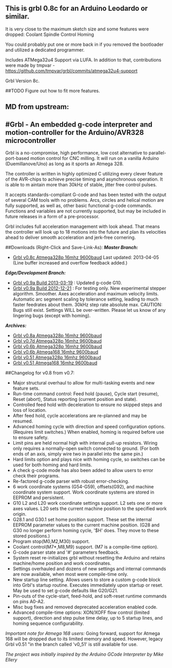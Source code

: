 This is grbl 0.8c for an Arduino Leodardo or similar.
------------
It is very close to the maximum sketch size and some features were dropped:
Coolant
Spindle Control
Homing

You could probably put one or more back in if you removed the bootloader and utilized a dedicated programmer.

Includes ATMega32u4 Support via LUFA. 
In addition to that, contributions were made by tmpvar - https://github.com/tmpvar/grbl/commits/atmega32u4-support

Grbl Version 8c.

##TODO
Figure out how to fit more features.

MD from upstream:
------------
#Grbl - An embedded g-code interpreter and motion-controller for the Arduino/AVR328 microcontroller
------------

Grbl is a no-compromise, high performance, low cost alternative to parallel-port-based motion control for CNC milling. It will run on a vanilla Arduino (Duemillanove/Uno) as long as it sports an Atmega 328. 

The controller is written in highly optimized C utilizing every clever feature of the AVR-chips to achieve precise timing and asynchronous operation. It is able to m	aintain more than 30kHz of stable, jitter free control pulses.

It accepts standards-compliant G-code and has been tested with the output of several CAM tools with no problems. Arcs, circles and helical motion are fully supported, as well as, other basic functional g-code commands. Functions and variables are not currently supported, but may be included in future releases in a form of a pre-processor.

Grbl includes full acceleration management with look ahead. That means the controller will look up to 18 motions into the future and plan its velocities ahead to deliver smooth acceleration and jerk-free cornering.

##Downloads (Right-Click and Save-Link-As):
_**Master Branch:**_
* [Grbl v0.8c Atmega328p 16mhz 9600baud](http://bit.ly/SSdCJE) Last updated: 2013-04-05 (Line buffer increased and overflow feedback added.)

_**Edge/Development Branch:**_
* [Grbl v0.9a Build 2013-03-19](http://bit.ly/Y0tMHo) : Updated g-code G10.
* [Grbl v0.9a Build 2012-12-21](http://bit.ly/VWe4VW) : For testing only. New experimental stepper algorithm. Smoother. Axes acceleration and maximum velocity limits. Automatic arc segment scaling by tolerance setting, leading to much faster feedrates about them. 30kHz step rate absolute max. CAUTION: Bugs still exist. Settings WILL be over-written. Please let us know of any lingering bugs (except with homing).

_**Archives:**_
* [Grbl v0.8a Atmega328p 16mhz 9600baud](http://bit.ly/TVCTVv)
* [Grbl v0.7d Atmega328p 16mhz 9600baud](http://bit.ly/ZhL15G)
* [Grbl v0.6b Atmega328p 16mhz 9600baud](http://bit.ly/VD04A5)
* [Grbl v0.6b Atmega168 16mhz 9600baud](http://bit.ly/SScWnE)
* [Grbl v0.51 Atmega328p 16mhz 9600baud](http://bit.ly/W75BS1)
* [Grbl v0.51 Atmega168 16mhz 9600baud](http://bit.ly/VXyrYu)


##Changelog for v0.8 from v0.7:
  - Major structural overhaul to allow for multi-tasking events and new feature sets.
  - Run-time command control: Feed hold (pause), Cycle start (resume), Reset (abort), Status reporting (current position and state).
  - Controlled feed hold with deceleration to ensure no skipped steps and loss of location.
  - After feed hold, cycle accelerations are re-planned and may be resumed.
  - Advanced homing cycle with direction and speed configuration options. (Requires limit switches.) When enabled, homing is required before use to ensure safety.
  - Limit pins are held normal high with internal pull-up resistors. Wiring only requires a normally-open switch connected to ground. (For both ends of an axis, simply wire two in parallel into the same pin.)
  - Hard limits option and plays nice with homing cycle, so switches can be used for both homing and hard limits.
  - A check g-code mode has also been added to allow users to error check their programs.
  - Re-factored g-code parser with robust error-checking.
  - 6 work coordinate systems (G54-G59), offsets(G92), and machine coordinate system support. Work coordinate systems are stored in EEPROM and persistent.
  - G10 L2 and L20 work coordinate settings support. L2 sets one or more axes values. L20 sets the current machine position to the specified work origin.
  - G28.1 and G30.1 set home position support. These set the internal EEPROM parameter values to the current machine position. (G28 and G30 no longer perform homing cycle, '$H' does. They move to these stored positions.)
  - Program stop(M0,M2,M30) support.
  - Coolant control(M7*,M8,M9) support. (M7 is a compile-time option).
  - G-code parser state and '#' parameters feedback.
  - System reset re-initializes grbl without resetting the Arduino and retains machine/home position and work coordinates.
  - Settings overhauled and dozens of new settings and internal commands are now available, when most were compile-time only.
  - New startup line setting. Allows users to store a custom g-code block into Grbl's startup routine. Executes immediately upon startup or reset. May be used to set g-code defaults like G20/G21.
  - Pin-outs of the cycle-start, feed-hold, and soft-reset runtime commands on pins A0-A2.
  - Misc bug fixes and removed deprecated acceleration enabled code.  
  - Advanced compile-time options: XON/XOFF flow control (limited support), direction and step pulse time delay, up to 5 startup lines, and homing sequence configurability.
  

*Important note for Atmega 168 users:* Going forward, support for Atmega 168 will be dropped due to its limited memory and speed. However, legacy Grbl v0.51 "in the branch called 'v0_51' is still available for use.

_The project was initially inspired by the Arduino GCode Interpreter by Mike Ellery_
